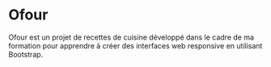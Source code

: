 # Ofour


Ofour est un projet de recettes de cuisine développé dans le cadre de ma formation pour apprendre à créer des interfaces web responsive en utilisant Bootstrap.

